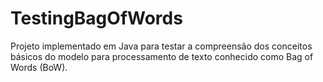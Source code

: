 # TestingBagOfWords
Projeto implementado em Java para testar a compreensão dos conceitos básicos do modelo para processamento de texto conhecido como Bag of Words (BoW).
